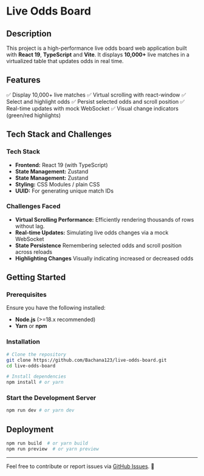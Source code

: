 # Live Odds Board

## Description

This project is a high-performance live odds board web application built with **React 19**, **TypeScript** and **Vite**. It displays **10,000+** live matches in a virtualized table that updates odds in real time.

## Features
✅ Display 10,000+ live matches
✅ Virtual scrolling with react-window
✅ Select and highlight odds
✅ Persist selected odds and scroll position
✅ Real-time updates with mock WebSocket
✅ Visual change indicators (green/red highlights)

## Tech Stack and Challenges

### Tech Stack
- **Frontend:** React 19 (with TypeScript)
- **State Management:** Zustand
- **State Management:** Zustand
- **Styling:** CSS Modules / plain CSS
- **UUID:** For generating unique match IDs

### Challenges Faced
- **Virtual Scrolling Performance:** Efficiently rendering thousands of rows without lag.
- **Real-time Updates:** Simulating live odds changes via a mock WebSocket
- **State Persistence** Remembering selected odds and scroll position across reloads
- **Highlighting Changes** Visually indicating increased or decreased odds

## Getting Started

### Prerequisites
Ensure you have the following installed:
- **Node.js** (>=18.x recommended)
- **Yarn** or **npm**

### Installation

```sh
# Clone the repository
git clone https://github.com/Bachana123/live-odds-board.git
cd live-odds-board

# Install dependencies
npm install # or yarn
```

### Start the Development Server

```sh
npm run dev # or yarn dev 
```

## Deployment

```sh
npm run build  # or yarn build
npm run preview  # or yarn preview
```

---
Feel free to contribute or report issues via [GitHub Issues](https://github.com/Bachana123/Scholarship-Winners/issues). 🚀
